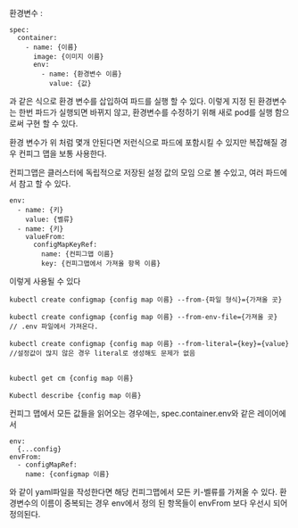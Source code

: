 

환경변수 :

```
spec:
  container:
    - name: {이름}
      image: {이미지 이름}
      env:
        - name: {환경변수 이름}
          value: {값}
```
과 같은 식으로 환경 변수를 삽입하여 파드를 실행 할 수 있다.
이렇게 지정 된 환경변수는 한번 파드가 실행되면 바뀌지 않고, 환경변수를 수정하기 위해 새로 pod를 실행 함으로써 구현 할 수 있다.


환경 변수가 위 처럼 몇개 안된다면 저런식으로 파드에 포함시킬 수 있지만 복잡해질 경우 컨피그 맵을 보통 사용한다.

컨피그맵은 클러스터에 독립적으로 저장된 설정 값의 모임 으로 볼 수있고, 여러 파드에서 참고 할 수 있다.

```
env:
  - name: {키}
    value: {벨류}
  - name: {키}
    valueFrom:
      configMapKeyRef:
        name: {컨피그맵 이름}
        key: {컨피그맵에서 가져올 항목 이름}
```

이렇게 사용될 수 있다
```
kubectl create configmap {config map 이름} --from-{파일 형식}={가져올 곳}

kubectl create configmap {config map 이름} --from-env-file={가져올 곳}
// .env 파일에서 가져온다.

kubectl create configmap {config map 이름} --from-literal={key}={value}
//설정값이 많지 않은 경우 literal로 생성해도 문제가 없음


kubectl get cm {config map 이름}

Kubectl describe {config map 이름}
```

컨피그 맵에서 모든 값들을 읽어오는 경우에는, 
spec.container.env와 같은 레이어에서 
```
env:
  {...config}
envFrom:
  - configMapRef:
    name: {configmap 이름}
```
와 같이 yaml파일을 작성한다면 해당 컨피그맵에서 모든 키-벨류를 가져올 수 있다.
환경변수의 이름이 중복되는 경우 env에서 정의 된 항목들이 envFrom 보다 우선시 되어 정의된다.

